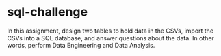 # sql-challenge
In this assignment, design two tables to hold data in the CSVs, import the CSVs into a SQL database, and answer questions about the data.  In other words, perform Data Engineering and Data Analysis.
